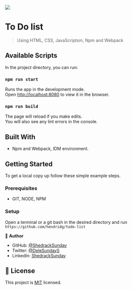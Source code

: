 ![](https://img.shields.io/badge/Microverse-blueviolet)

# To Do list

> Using HTML, CSS, JavaScriptsm, Npm and Webpack


## Available Scripts

In the project directory, you can run:

### `npm run start`

Runs the app in the development mode.\
Open [http://localhost:8080](http://localhost:8080) to view it in the browser.

### `npm run build`

The page will reload if you make edits.\
You will also see any lint errors in the console.

## Built With

- Npm and Webpack, IDM environment.

## Getting Started

To get a local copy up follow these simple example steps.

### Prerequisites

- GIT, NODE, NPM

### Setup

Open a terminal or a git bash in the desired directory and run `https://github.com/hendridg/todo-list`

👤 **Author**

- GitHub: [@ShedrackSunday](https://github.com/Shedrack-Sunday)
- Twitter: [@DeleSundayS](https://twitter.com/DeleSundayS)
- LinkedIn: [ShedrackSunday](https://linkedin.com/in/ShedrackSunday)

## 📝 License

This project is [MIT](./MIT.md) licensed.
